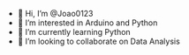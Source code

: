 - 👋 Hi, I’m @Joao0123
- 👀 I’m interested in Arduino and Python
- 🌱 I’m currently learning Python
- 💞️ I’m looking to collaborate on Data Analysis

<!---
Joao0123/Joao0123 is a ✨ special ✨ repository because its `README.md` (this file) appears on your GitHub profile.
You can click the Preview link to take a look at your changes.
--->
